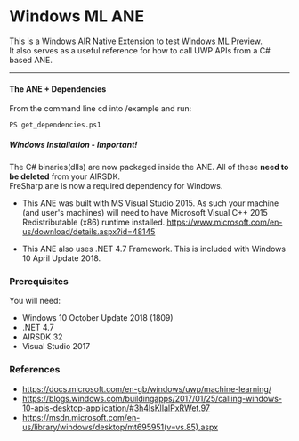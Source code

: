# Windows ML ANE

This is a Windows AIR Native Extension to test [Windows ML Preview](https://docs.microsoft.com/en-gb/windows/uwp/machine-learning/).  
It also serves as a useful reference for how to call UWP APIs from a C# based ANE.

----------

#### The ANE + Dependencies
From the command line cd into /example and run:
````shell
PS get_dependencies.ps1
`````

##### Windows Installation - Important!
The C# binaries(dlls) are now packaged inside the ANE. All of these **need to be deleted** from your AIRSDK.     
FreSharp.ane is now a required dependency for Windows. 

* This ANE was built with MS Visual Studio 2015. As such your machine (and user's machines) will need to have Microsoft Visual C++ 2015 Redistributable (x86) runtime installed.
https://www.microsoft.com/en-us/download/details.aspx?id=48145

* This ANE also uses .NET 4.7 Framework. This is included with Windows 10 April Update 2018.

### Prerequisites

You will need:
 - Windows 10 October Update 2018 (1809)
 - .NET 4.7
 - AIRSDK 32
 - Visual Studio 2017
 
 
### References
 - https://docs.microsoft.com/en-gb/windows/uwp/machine-learning/
 - https://blogs.windows.com/buildingapps/2017/01/25/calling-windows-10-apis-desktop-application/#3h4lsKlIalPxRWet.97
 - https://msdn.microsoft.com/en-us/library/windows/desktop/mt695951(v=vs.85).aspx
